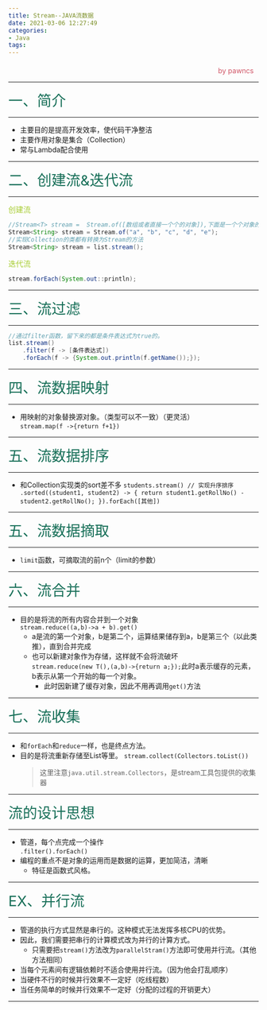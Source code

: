 ```yaml
---
title: Stream--JAVA流数据
date: 2021-03-06 12:27:49
categories:
- Java
tags:
---
```

<style>
.title1{
    font-size:36px;
    color:#e7767f;
    /* 桃红 */

}
.title2{
    font-size:29px;
    color:#176f58;
    /* 祖母绿 */
}
.title3{
    font-size:22px;
    color:#21a675;
    /* 石绿 */
}
.title4{
    font-size:15px;
    color:#a8cd34;
    /* 柳绿 */
}
.name{

    margin-left: auto;
    text-align: right;
    color: #d05667;
    margin-right: 10px;
    margin-top: 20px;
    /*海棠红*/
}
</style>

<div class="name">by pawncs</div>

-----
<div class="title2">一、简介</div>

-----
+ 主要目的是提高开发效率，使代码干净整洁
+ 主要作用对象是集合（Collection）
+ 常与Lambda配合使用

-----
<div class="title2">二、创建流&迭代流</div>

-----

<div class="title4">创建流</div>

~~~java
//Stream<T> stream =  Stream.of([数组或者直接一个个的对象]),下面是一个个对象的例子
Stream<String> stream = Stream.of("a", "b", "c", "d", "e");
//实现Collection的类都有转换为Stream的方法
Stream<String> stream = list.stream();
~~~
<div class="title4">迭代流</div>

~~~java
stream.forEach(System.out::println);
~~~
-----
<div class="title2">三、流过滤</div>

-----

~~~java
//通过filter函数，留下来的都是条件表达式为true的。
list.stream()
    .filter(f -> [条件表达式])
    .forEach(f -> {System.out.println(f.getName());});
~~~

-----
<div class="title2">四、流数据映射</div>

-----

+ 用映射的对象替换源对象。（类型可以不一致）（更灵活）  
  `stream.map(f ->{return f+1})`

-----
<div class="title2">五、流数据排序</div>

-----

+ 和Collection实现类的sort差不多
  `students.stream()
    // 实现升序排序
    .sorted((student1, student2) -> {
        return student1.getRollNo() - student2.getRollNo();
    }).forEach([其他])`

-----
<div class="title2">五、流数据摘取</div>

-----

+ `limit`函数，可摘取流的前n个（limit的参数）

-----
<div class="title2">六、流合并</div>

-----

+ 目的是将流的所有内容合并到一个对象  
  `stream.reduce((a,b)->a + b).get()`
  + a是流的第一个对象，b是第二个，运算结果储存到a，b是第三个（以此类推），直到合并完成
  + 也可以新建对象作为存储，这样就不会将流破坏  
    `stream.reduce(new T(),(a,b)->{return a;});`此时a表示缓存的元素，b表示从第一个开始的每一个对象。
    + 此时因新建了缓存对象，因此不用再调用`get()`方法

-----
<div class="title2">七、流收集</div>

-----
+ 和`forEach`和`reduce`一样，也是终点方法。
+ 目的是将流重新存储至List等里。
  `stream.collect(Collectors.toList())`
  >这里注意`java.util.stream.Collectors`，是stream工具包提供的收集器

-----
<div class="title2">流的设计思想</div>

-----

+ 管道，每个点完成一个操作  
  `.filter().forEach()`
+ 编程的重点不是对象的运用而是数据的运算，更加简洁，清晰
  + 特征是函数式风格。
-----
<div class="title2">EX、并行流</div>

-----
+ 管道的执行方式显然是串行的。这种模式无法发挥多核CPU的优势。
+ 因此，我们需要把串行的计算模式改为并行的计算方式。
  + 只需要把`stream()`方法改为`parallelStram()`方法即可使用并行流。（其他方法相同）
+ 当每个元素间有逻辑依赖时不适合使用并行流。（因为他会打乱顺序）
+ 当硬件不行的时候并行效果不一定好（吃线程数）
+ 当任务简单的时候并行效果不一定好（分配的过程的开销更大）
-----